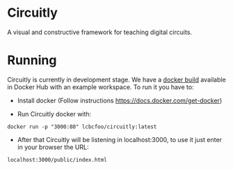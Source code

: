 # Circuitly

A visual and constructive framework for teaching digital circuits.

# Running

Circuitly is currently in development stage. We have a [docker build](https://hub.docker.com/repository/docker/lcbcfoo/circuitly) available in Docker Hub with an example workspace. To run it you have to:

* Install docker (Follow instructions https://docs.docker.com/get-docker)

* Run Circuitly docker with:

```
docker run -p "3000:80" lcbcfoo/circuitly:latest
```

* After that Circuitly will be listening in localhost:3000, to use it just enter in your browser the URL:

```
localhost:3000/public/index.html
```
